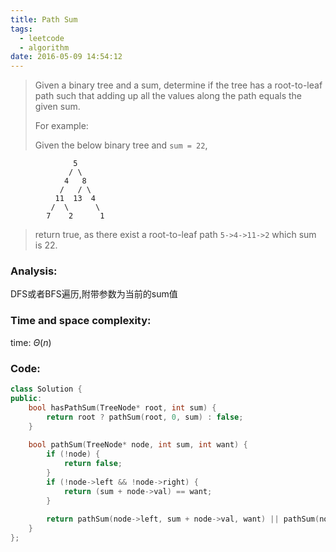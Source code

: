 ```yaml
---
title: Path Sum
tags:
  - leetcode
  - algorithm
date: 2016-05-09 14:54:12
---
```

>
>Given a binary tree and a sum, determine if the tree has a root-to-leaf path such that adding up all the values along the path equals the given sum.
>
>For example:
>
>Given the below binary tree and `sum = 22`,
>
```
              5
             / \
            4   8
           /   / \
          11  13  4
         /  \      \
        7    2      1
```
>
>return true, as there exist a root-to-leaf path `5->4->11->2` which sum is 22.
>

### Analysis:
DFS或者BFS遍历,附带参数为当前的sum值
### Time and space complexity:
time: $\Theta (n)$
### Code:
```cpp
class Solution {
public:
    bool hasPathSum(TreeNode* root, int sum) {
        return root ? pathSum(root, 0, sum) : false;
    }
    
    bool pathSum(TreeNode* node, int sum, int want) {
        if (!node) {
            return false;
        }
        if (!node->left && !node->right) {
            return (sum + node->val) == want;
        }
        
        return pathSum(node->left, sum + node->val, want) || pathSum(node->right, sum + node->val, want);
    }
};
```

